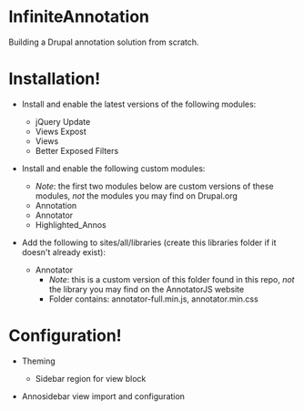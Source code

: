 # InfiniteAnnotation
Building a Drupal annotation solution from scratch.

# Installation!

- Install and enable the latest versions of the following modules:
  - jQuery Update
  - Views Expost
  - Views
  - Better Exposed Filters
  
- Install and enable the following custom modules:
    - *Note*: the first two modules below are custom versions of these modules, *not* the modules you may find on Drupal.org
  - Annotation
  - Annotator
  - Highlighted_Annos
  
- Add the following to sites/all/libraries (create this libraries folder if it doesn't already exist):
  - Annotator
    - *Note*: this is a custom version of this folder found in this repo, *not* the library you may find on the AnnotatorJS website
    - Folder contains: annotator-full.min.js, annotator.min.css
    
# Configuration!

- Theming
  - Sidebar region for view block
  
- Annosidebar view import and configuration
